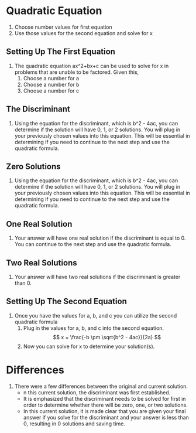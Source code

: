 # Quadratic Equation
1. Choose number values for first equation
2. Use those values for the second equation and solve for x
## Setting Up The First Equation
1. The quadratic equation ax^2+bx+c can be used to solve for x in problems that are unable to be factored. Given this,
    1. Choose a number for a
    2. Choose a number for b
    3. Choose a number for c
## The Discriminant
1. Using the equation for the discriminant, which is b^2 - 4ac, you can determine if the solution will have 0, 1, or  2 solutions. You will plug in your previously chosen values into this equation. This will be essential in determining if you need to continue to the next step and use the quadratic formula.
## Zero Solutions
1. Using the equation for the discriminant, which is b^2 - 4ac, you can determine if the solution will have 0, 1, or  2 solutions. You will plug in your previously chosen values into this equation. This will be essential in determining if you need to continue to the next step and use the quadratic formula.
## One Real Solution
1. Your answer will have one real solution if the discriminant is equal to 0. You can continue to the next step and use the quadratic formula.
## Two Real Solutions
1. Your answer will have two real solutions if the discriminant is greater than 0.
## Setting Up The Second Equation
1. Once you have the values for a, b, and c you can utilize the second quadratic formula 
    1. Plug in the values for a, b, and c into the second equation.
     $$
        x = \frac{-b \pm \sqrt{b^2 - 4ac}}{2a}
        $$
    2. Now you can solve for x to determine your solution(s).

# Differences
1. There were a few differences between the original and current solution.
    * n this current solution, the discriminant was first established.
    * It is emphasized that the discriminant needs to be solved for first in order to determine whether there will be zero, one, or two solutions.
    * In this current solution, it is made clear that you are given your final answer if you solve for the discriminant and your answer is less than 0, resulting in 0 solutions and saving time.